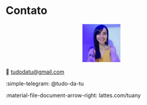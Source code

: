 # Contato

<p align="center"> <img src="tuh.png" alt="personal_image" width="100" height="100"/> </p>


:e-mail: tudodatu@gmail.com

:simple-telegram: @tudo-da-tu

:material-file-document-arrow-right: lattes.com/tuany